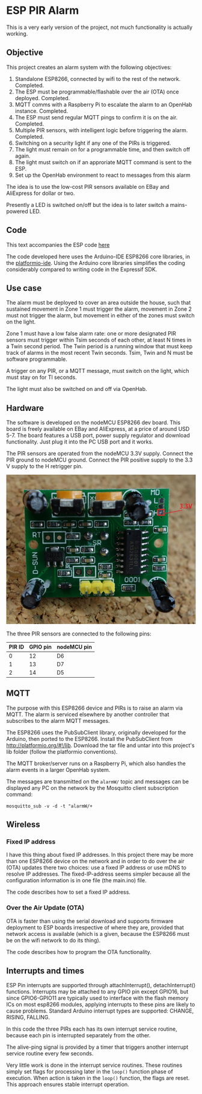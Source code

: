 # ESP PIR Alarm

This is a very early version of the project, not much functionality is actually working.

## Objective
This project creates an alarm system with the following objectives:

1. Standalone ESP8266, connected by wifi to the rest of the network. Completed.
1. The ESP must be programmable/flashable over the air (OTA) once deployed. Completed.
1. MQTT comms with a Raspberry Pi to escalate the alarm to an OpenHab instance. Completed.
1. The ESP must send regular MQTT pings to confirm it is on the air. Completed.
1. Multiple PIR sensors, with intelligent logic before triggering the alarm. Completed.
1. Switching on a security light if any one of the PIRs is triggered.
1. The light must remain on for a programmable time, and then switch off again.
1. The light must switch on if an approriate MQTT command is sent to the ESP.
1. Set up the OpenHab environment to react to messages from this alarm

The idea is to use the low-cost PIR sensors available on EBay and AliExpress for dollar or two.

Presently a LED is switched on/off but the idea is to later switch a mains-powered LED.

## Code
This text accompanies the ESP code [here](
https://github.com/NelisW/IoTPlay/blob/master/PlatformIO-IDE/interrupt/src/main.ino)

The code developed here uses the Arduino-IDE ESP8266 core libraries,  in the [platformio-ide](https://github.com/NelisW/myOpenHab/blob/master/docs/413b-ESP8266-PlatformIO-Arduino-Framework.md).  Using the Arduino core libraries simplifies the coding considerably compared to writing code in the Expressif SDK.

## Use case
The alarm must be deployed to cover an area outside the house, such that sustained movement in Zone 1 must trigger the alarm, movement in Zone 2 must not trigger the alarm, but movement in either of the zones must switch on the light.  

Zone 1 must have a low false alarm rate: one or more designated PIR sensors must trigger within Tsim seconds of each other, at least N times in a Twin second period.  The Twin period is a running window that must keep track of alarms in the most recent Twin seconds. Tsim, Twin and N must be software programmable.

A trigger on any PIR, or a MQTT message, must switch on the light, which must stay on for Tl seconds.

The light must also be switched on and off via OpenHab.

## Hardware

The software is developed on the nodeMCU ESP8266 dev board.  This board is freely available
on EBay and AliExpress, at a price of around USD 5-7.  The board features a USB port, power
supply regulator and download functionality.  Just plug it into the PC USB port and it works.

The PIR sensors are operated from the nodeMCU 3.3V supply.  Connect the PIR ground to nodeMCU
ground. Connect the PIR positive supply to the 3.3 V supply to the H retrigger pin.

![pir_motion_sensor_arduino.jpg](images/pir_motion_sensor_arduino.jpg)

The three PIR sensors are connected to the following pins:

|PIR ID | GPIO pin | nodeMCU pin|
|---|-----|----|
| 0 | 12  | D6 |
| 1 | 13  | D7 |
| 2 | 14  | D5 |

## MQTT

The purpose with this ESP8266 device and PIRs is to raise an alarm via MQTT.  The
alarm is serviced elsewhere by another controller that subscribes to the alarm MQTT messages.  

The ESP8266 uses the PubSubClient library, originally developed for the Arduino,
then ported to the ESP8266.  Install the PubSubClient from http://platformio.org/#!/lib.
Download the tar file and untar into this project's lib folder (follow the platformio conventions).

The MQTT broker/server runs on a Raspberry Pi, which also handles the alarm events
in a larger OpenHab system.

The messages are transmitted on the `alarmW/` topic and messages can be displayed
any PC on the network by the Mosquitto client subscription command:

    mosquitto_sub -v -d -t "alarmW/+

## Wireless

### Fixed IP address
I have this thing about fixed IP addresses. In this project there may be more than
one ESP8266 device on the network and in order to do over the air (OTA) updates there
two choices: use a fixed IP address or use mDNS to resolve IP addresses.  The
fixed-IP-address seems simpler because all the configuration information is in one
file (the main.ino) file.

The code describes how to set a fixed IP address.

### Over the Air Update (OTA)

OTA is faster than using the serial download and supports firmware deployment to
ESP boards irrespective of where they are, provided that network access is available
(which is a given, because the ESP8266 must be on the wifi network to do its thing).

The code describes how to program the OTA functionality.

## Interrupts and times

ESP Pin interrupts are supported through attachInterrupt(), detachInterrupt()
functions. Interrupts may be attached to any GPIO pin except GPIO16,
but since GPIO6-GPIO11 are typically used to interface with the flash memory ICs
on most esp8266 modules, applying interrupts to these pins are likely to cause problems.
Standard Arduino interrupt types are supported: CHANGE, RISING, FALLING.

In this code the three PIRs each has its own interrupt service routine, because each pin is interrupted separately from the other.

The alive-ping signal is provided by a timer that triggers another interrupt service routine every few seconds.

Very little work is done in the interrupt service routines. These routines simply set flags for processing later in the `loop()` function phase of execution.  When action is taken in the `loop()` function, the flags are reset. This approach ensures stable interrupt operation.
